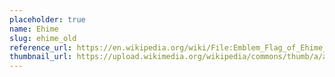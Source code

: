 ```yaml
---
placeholder: true
name: Ehime
slug: ehime_old
reference_url: https://en.wikipedia.org/wiki/File:Emblem_Flag_of_Ehime_Prefecture_(1989-1999).svg
thumbnail_url: https://upload.wikimedia.org/wikipedia/commons/thumb/a/ac/Emblem_Flag_of_Ehime_Prefecture_%281989-1999%29.svg/120px-Emblem_Flag_of_Ehime_Prefecture_%281989-1999%29.svg.png
---
```

